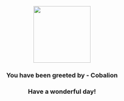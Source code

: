 <p align="center">
    <img src="https://raw.githubusercontent.com/PokeAPI/sprites/master/sprites/pokemon/638.png" width="150" height="150">
</p>
<h3 align="center">You have been greeted by - <b>Cobalion</b></h3>
<h3 align="center">Have a wonderful day!</h3>
